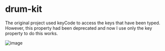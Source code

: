 # drum-kit

The original project used keyCode to access the keys that have been typed. However, this property had been deprecated and now I use only the key property to do this works.

![image](https://user-images.githubusercontent.com/86061018/178160202-d51e0c3f-c095-4b01-b427-1764d5334eea.png)
